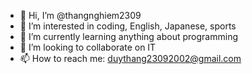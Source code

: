 - 👋 Hi, I’m @thangnghiem2309
- 👀 I’m interested in coding, English, Japanese, sports
- 🌱 I’m currently learning anything about programming
- 💞️ I’m looking to collaborate on IT
- 📫 How to reach me: duythang23092002@gmail.com

<!---
thangnghiem2309/thangnghiem2309 is a ✨ special ✨ repository because its `README.md` (this file) appears on your GitHub profile.
You can click the Preview link to take a look at your changes.
--->

